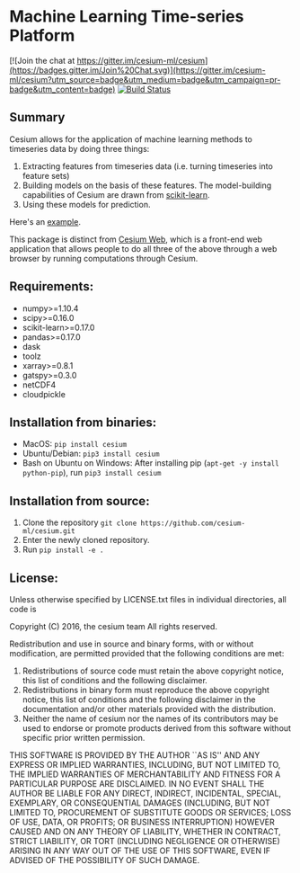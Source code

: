 # Machine Learning Time-series Platform

[![Join the chat at https://gitter.im/cesium-ml/cesium](https://badges.gitter.im/Join%20Chat.svg)](https://gitter.im/cesium-ml/cesium?utm_source=badge&utm_medium=badge&utm_campaign=pr-badge&utm_content=badge)
[![Build Status](https://travis-ci.org/cesium-ml/cesium.svg?branch=master)](https://travis-ci.org/cesium-ml/cesium)

## Summary
Cesium allows for the application of machine learning methods to timeseries data by doing three things:

1. Extracting features from timeseries data (i.e. turning timeseries into feature sets)
2. Building models on the basis of these features. The model-building capabilities of Cesium are drawn from [scikit-learn](www.github.com/scikit-learn/scikit-learn).
3. Using these models for prediction. 

Here's an [example](http://cesium.ml/docs/examples/EEG_Example_output.html).

This package is distinct from [Cesium Web](www.github.com/cesium-ml/cesium_web), which is a front-end web application that allows people to do all three of the above through a web browser by running computations through Cesium. 

## Requirements:

- numpy>=1.10.4
- scipy>=0.16.0
- scikit-learn>=0.17.0
- pandas>=0.17.0
- dask
- toolz
- xarray>=0.8.1
- gatspy>=0.3.0
- netCDF4
- cloudpickle

## Installation from binaries:
- MacOS: `pip install cesium`
- Ubuntu/Debian: `pip3 install cesium`
- Bash on Ubuntu on Windows: After installing pip (`apt-get -y install python-pip`), run `pip3 install cesium`

## Installation from source:

1. Clone the repository `git clone https://github.com/cesium-ml/cesium.git`
2. Enter the newly cloned repository.
3. Run `pip install -e .`

## License:

Unless otherwise specified by LICENSE.txt files in individual
directories, all code is

Copyright (C) 2016, the cesium team
All rights reserved.

Redistribution and use in source and binary forms, with or without
modification, are permitted provided that the following conditions are
met:

 1. Redistributions of source code must retain the above copyright
    notice, this list of conditions and the following disclaimer.
 2. Redistributions in binary form must reproduce the above copyright
    notice, this list of conditions and the following disclaimer in
    the documentation and/or other materials provided with the
    distribution.
 3. Neither the name of cesium nor the names of its contributors may be
    used to endorse or promote products derived from this software without
    specific prior written permission.

THIS SOFTWARE IS PROVIDED BY THE AUTHOR ``AS IS'' AND ANY EXPRESS OR
IMPLIED WARRANTIES, INCLUDING, BUT NOT LIMITED TO, THE IMPLIED
WARRANTIES OF MERCHANTABILITY AND FITNESS FOR A PARTICULAR PURPOSE ARE
DISCLAIMED. IN NO EVENT SHALL THE AUTHOR BE LIABLE FOR ANY DIRECT,
INDIRECT, INCIDENTAL, SPECIAL, EXEMPLARY, OR CONSEQUENTIAL DAMAGES
(INCLUDING, BUT NOT LIMITED TO, PROCUREMENT OF SUBSTITUTE GOODS OR
SERVICES; LOSS OF USE, DATA, OR PROFITS; OR BUSINESS INTERRUPTION)
HOWEVER CAUSED AND ON ANY THEORY OF LIABILITY, WHETHER IN CONTRACT,
STRICT LIABILITY, OR TORT (INCLUDING NEGLIGENCE OR OTHERWISE) ARISING
IN ANY WAY OUT OF THE USE OF THIS SOFTWARE, EVEN IF ADVISED OF THE
POSSIBILITY OF SUCH DAMAGE.

